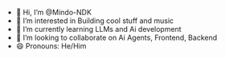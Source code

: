 - 👋 Hi, I’m @Mindo-NDK
- 👀 I’m interested in Building cool stuff and music
- 🌱 I’m currently learning LLMs and Ai development
- 💞️ I’m looking to collaborate on Ai Agents, Frontend, Backend
- 😄 Pronouns: He/Him

<!---
Mindo-NDK/Mindo-NDK is a ✨ special ✨ repository because its `README.md` (this file) appears on your GitHub profile.
You can click the Preview link to take a look at your changes.
--->

